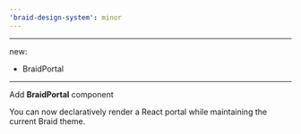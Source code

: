 ```yaml
---
'braid-design-system': minor
---
```


---
new:
  - BraidPortal
---

Add **BraidPortal** component

You can now declaratively render a React portal while maintaining the current Braid theme.
